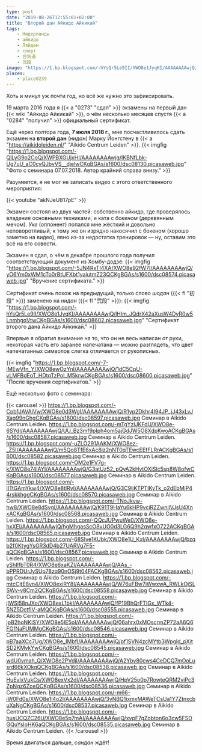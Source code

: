 ```yaml
---
type: post
date: "2019-08-26T12:55:01+02:00"
title: "Второй дан Айкидо Айкикай"
tags:
    - Нидерланды
    - айкидо
    - Ляйден
    - спорт
    - 合気道
    - 弐段
image: "https://1.bp.blogspot.com/-hYsQr5Le9II/XWO8e1JyqKI/AAAAAAAAwjQ/lHIm_JQdrX42aXusW4DyR0w5LnmhgqVtwCKgBGAs/s1600/dsc08602.picasaweb.jpg"
places:
    - place0239
---
```


Хоть и минул уж почти год, но всё же нужно это зафиксировать.

19 марта 2016 года я {{< a "0273" "сдал" >}} экзамены на первый дан {{< wiki "Айкидо Айкикай" >}}, о чём несколько месяцев спустя {{< a "0284" "получил" >}} официальный сертификат.

<!--more-->

Ещё через полтора года, **7 июля 2018 г.**, мне посчастливилось сдать экзамен на **второй дан** (*нидан*) Марку Йонгстену в {{< a "https://aikidoleiden.nl/" "Aikido Centrum Leiden" >}}.
{{< imgfig "https://1.bp.blogspot.com/-QlLyG9o2CoQ/XWPBXGUjxHI/AAAAAAAAwjg/IKBNfLbk-Ug7uU_aC0cyQJbvVS__djelwCKgBGAs/s1600/dsc08130.picasaweb.jpg" "Фото с семинара 07.07.2018. Автор крайний справа внизу." >}}

Разумеется, я не мог не записать видео с этого ответственного мероприятия:

{{< youtube "akNJeU817pE" >}}

Экзамен состоял из двух частей: собственно айкидо, где проверялось владение основными техниками, и ката с *бокеном* (деревянным мечом). *Уке* (оппонент) попался мне жёсткий и довольно неповоротливый, к тому же он изрядно накосячил с бокеном (хорошо заметно на видео), явно из-за недостатка тренировок — ну, оставим это всё на его совести.

Экзамен я сдал, о чём в декабре прошлого года получил соответствующий документ из Хомбу-додзё:
{{< imgfig "https://1.bp.blogspot.com/-5JN4RxTI4XA/XWO8e92fW7I/AAAAAAAAwjQ/yO6Ym0xWM1cTo0rBtUFXbt1yaiutmZ23QCKgBGAs/s1600/dsc08574.picasaweb.jpg" "Вручение сертификата." >}}

Сертификат очень похож на предыдущий, только слово *шодан* ({{< fl "初段" >}}) заменено на *нидан* ({{< fl "弐段" >}}):
{{< imgfig "https://1.bp.blogspot.com/-hYsQr5Le9II/XWO8e1JyqKI/AAAAAAAAwjQ/lHIm_JQdrX42aXusW4DyR0w5LnmhgqVtwCKgBGAs/s1600/dsc08602.picasaweb.jpg" "Сертификат второго дана Айкидо Айкикай." >}}

Впервые я обратил внимание на то, что он не весь написан от руки, некоторая часть его заранее напечатана — можно разглядеть, что цвет напечатанных символов слегка отличается от рукописных.

{{< imgfig "https://1.bp.blogspot.com/-7-iMEwVfn_Y/XWO8ewOzYnI/AAAAAAAAwjQ/1dC5CpU-vLMFBdEoT_HDtqTzPoI_M5krwCKgBGAs/s1600/dsc08600.picasaweb.jpg" "После вручения сертификатов." >}}

Ещё несколько фото с семинара:

{{< carousel >}}
    https://1.bp.blogspot.com/-Cpb1JAVAiVw/XWO8e0d3WgI/AAAAAAAAwjQ/R1yp2Dkhr4I94JP_jJ43xLvJXag99nGhgCKgBGAs/s1600/dsc08597.picasaweb.jpg Семинар в Aikido Centrum Leiden.
    https://1.bp.blogspot.com/-mTgYzlJKFdU/XWO8e-6SYdI/AAAAAAAAwjQ/UU_Bz3mf9pIph4om5ajGdJW5O8XdpKwoACKgBGAs/s1600/dsc08587.picasaweb.jpg Семинар в Aikido Centrum Leiden.
    https://1.bp.blogspot.com/-uZLO291AAKM/XWO8ez-_Z5I/AAAAAAAAwjQ/m5Qo8TfE6xAc8iz2nNT0qTEwcEEfFLRrACKgBGAs/s1600/dsc08582.picasaweb.jpg Семинар в Aikido Centrum Leiden.
    https://1.bp.blogspot.com/-OM2e1FV7g-k/XWO8e74lAYI/AAAAAAAAwjQ/G3atUz52_pQyA2kHvtOXiSlc5sp8W8ofwCKgBGAs/s1600/dsc08577.picasaweb.jpg Семинар в Aikido Centrum Leiden.
    https://1.bp.blogspot.com/-IITtGAmYkw4/XWO8e8tlRvI/AAAAAAAAwjQ/G3C9ljKTPTIKyTk_o2dEbMjP44rskkhggCKgBGAs/s1600/dsc08570.picasaweb.jpg Семинар в Aikido Centrum Leiden.
    https://1.bp.blogspot.com/-TNoJkvw-hw8/XWO8e8dSvgI/AAAAAAAAwjQ/K91T9HaYu6kHP9vciRZZwnilVJsU4XnxACKgBGAs/s1600/dsc08568.picasaweb.jpg Семинар в Aikido Centrum Leiden.
    https://1.bp.blogspot.com/-QQcJUPwuWe0/XWO8e-hxXEI/AAAAAAAAwjQ/hgMhgasScO8vUO0d3LG6Q9h2qwfxO722ACKgBGAs/s1600/dsc08565.picasaweb.jpg Семинар в Aikido Centrum Leiden.
    https://1.bp.blogspot.com/-68SIve1KUbk/XWO8e1U_KxI/AAAAAAAAwjQ/bzqb2f0KtygYsGR3dD4b27UARVg7F5-aQCKgBGAs/s1600/dsc08567.picasaweb.jpg Семинар в Aikido Centrum Leiden.
    https://1.bp.blogspot.com/-yShIlfbT0R4/XWO8e6xaKZI/AAAAAAAAwjQ/AAs_-bPPRDUrJySUp78zq90nOSj9t04FACKgBGAs/s1600/dsc08562.picasaweb.jpg Семинар в Aikido Centrum Leiden.
    https://1.bp.blogspot.com/-mtcCjtE8vn4/XWO8exiRY8I/AAAAAAAAwjQ/W76uFBw7iWwxwA_RWLkOjSLSWv-v8Cm2QCKgBGAs/s1600/dsc08558.picasaweb.jpg Семинар в Aikido Centrum Leiden.
    https://1.bp.blogspot.com/-jlWSj58nJXo/XWO8exL1bkI/AAAAAAAAwjQ/fP19BhQrFTIGx_WTk4-5NZ5DctfIV-aMQCKgBGAs/s1600/dsc08555.picasaweb.jpg Семинар в Aikido Centrum Leiden.
    https://1.bp.blogspot.com/-jpB2hqNKiSY/XWO8e5IE5pI/AAAAAAAAwjQ/06ahrx0xMOscrmZP72aA6Q6FGfNaFUMMgCKgBGAs/s1600/dsc08546.picasaweb.jpg Семинар в Aikido Centrum Leiden.
    https://1.bp.blogspot.com/-pB7aaXCc7Ug/XWO8e_IMbfI/AAAAAAAAwjQ/pf1SVN4zcMYtb3Wpgld_pXitSD2KMykYwCKgBGAs/s1600/dsc08545.picasaweb.jpg Семинар в Aikido Centrum Leiden.
    https://1.bp.blogspot.com/--wdU0vmah_Q/XWO8e2PVdjI/AAAAAAAAwjQ/A2Ybv80cws4CeDCQ7mOoLusrd66kXOkqQCKgBGAs/s1600/dsc08538.picasaweb.jpg Семинар в Aikido Centrum Leiden.
    https://1.bp.blogspot.com/-HuEvlxVukCs/XWO8exVx2dI/AAAAAAAAwjQ/HpV25o0p7RowteQRM2viPc3ZpNgz6ZceQCKgBGAs/s1600/dsc08536.picasaweb.jpg Семинар в Aikido Centrum Leiden.
    https://1.bp.blogspot.com/-m66-iW0Fd0s/XWO8e1l4o2I/AAAAAAAAwjQ/3vNBQ1ixmxMAWeTCsUa1Y7ZtnxcbuXaNgCKgBGAs/s1600/dsc08537.picasaweb.jpg Семинар в Aikido Centrum Leiden.
    https://1.bp.blogspot.com/-husUCQZC26U/XWO8e5p7mAI/AAAAAAAAwjQ/xvpF7gZobton6o3cw5FSDGQuYsIoHK6aQCKgBGAs/s1600/dsc08535.picasaweb.jpg Семинар в Aikido Centrum Leiden.
{{< /carousel >}}

Время двигаться дальше, *сандан* ждёт!